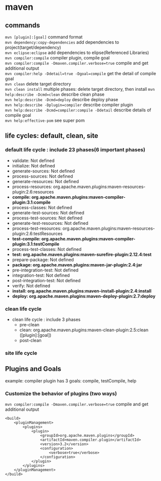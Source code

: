 # maven

## commands
`mvn [plugin]:[goal]` command format  
`mvn dependency:copy-dependencies` add dependencies to project(target/dependency)  
`mvn eclipse:eclipse` add dependencies to elipse(Referenced Libraries)  
`mvn compiler:compile` compiler plugin, compile goal  
`mvn compiler:compile -Dmaven.compiler.verbose=true` compile and get additional output  
`mvn compiler:help -Ddetail=true -Dgoal=compile` get the detail of compile goal  
`mvn clean` delete target directory  
`mvn clean install` multiple phases: delete target directory, then install 
`mvn help:describe -Dcmd=clean` describe clean phase  
`mvn help:describe -Dcmd=deploy` describe deploy phase  
`mvn help:describe -Dplugin=compiler` describe compiler plugin  
`mvn help:describe -Dcmd=compiler:compile -Ddetail` describe details of compile goal  
`mvn help:effective-pom`  see super pom  

## life cycles: default, clean, site
### default life cycle : include 23 phases(6 important phases)
  - validate: Not defined
  - initialize: Not defined
  - generate-sources: Not defined
  - process-sources: Not defined
  - generate-resources: Not defined
  - process-resources: org.apache.maven.plugins:maven-resources-plugin:2.6:resources
  - **compile: org.apache.maven.plugins:maven-compiler-plugin:3.1:compile**
  - process-classes: Not defined
  - generate-test-sources: Not defined
  - process-test-sources: Not defined
  - generate-test-resources: Not defined
  - process-test-resources: org.apache.maven.plugins:maven-resources-plugin:2.6:testResources
  - **test-compile: org.apache.maven.plugins:maven-compiler-plugin:3.1:testCompile**
  - process-test-classes: Not defined
  - **test: org.apache.maven.plugins:maven-surefire-plugin:2.12.4:test**
  - prepare-package: Not defined
  - **package: org.apache.maven.plugins:maven-jar-plugin:2.4:jar**
  - pre-integration-test: Not defined
  - integration-test: Not defined
  - post-integration-test: Not defined
  - verify: Not defined
  - **install: org.apache.maven.plugins:maven-install-plugin:2.4:install**
  - **deploy: org.apache.maven.plugins:maven-deploy-plugin:2.7:deploy**
   
### clean life cycle
* clean life cycle : include 3 phases
  - pre-clean
  - clean: org.apache.maven.plugins:maven-clean-plugin:2.5:clean ([plugin]:[goal])
  - post-clean

### site life cycle

## Plugins and Goals
example:
compiler plugin has 3 goals: compile, testCompile, help
### Customize the behavior of plugins (two ways)
`mvn compiler:compile -Dmaven.compiler.verbose=true` compile and get additional output  
```
<build>
	<pluginManagement>
		<plugins>
			<plugin>
				<groupId>org.apache.maven.plugins</groupId>
				<artifactId>maven.compiler.plugin</artifactId>
				<version>3.2</version>
				<configuration>
					<verbose>true</verbose>
				</configuration>
			</plugin>
		</plugins>
	</pluginManagement>
</build>
```
